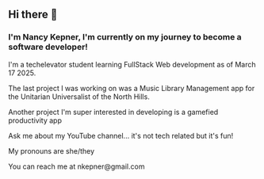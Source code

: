 ## Hi there 👋

<!--
**nkepner/nkepner** is a ✨ _special_ ✨ repository because its `README.md` (this file) appears on your GitHub profile.

Here are some ideas to get you started:

- 🔭 I’m currently working on ...
- 🌱 I’m currently learning ...
- 👯 I’m looking to collaborate on ...
- 🤔 I’m looking for help with ...
- 💬 Ask me about ...
- 📫 How to reach me: ...
- 😄 Pronouns: ...
- ⚡ Fun fact: ...
-->

### I'm Nancy Kepner, I'm currently on my journey to become a software developer!
<p> I'm a techelevator student learning FullStack Web development as of March 17 2025.  </p>
<p> The last project I was working on was a Music Library Management app for the Unitarian Universalist of the North Hills. </p>
<p> Another project I'm super interested in developing is a gamefied productivity app</p>
<p> Ask me about my YouTube channel... it's not tech related but it's fun! </p>
<p> My pronouns are she/they </p>
<p> You can reach me at nkepner@gmail.com </p>

